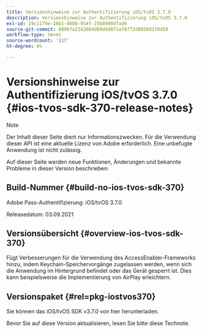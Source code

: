 ```yaml
---
title: Versionshinweise zur Authentifizierung iOS/tvOS 3.7.0
description: Versionshinweise zur Authentifizierung iOS/tvOS 3.7.0
exl-id: 19c1179e-16b1-4608-954f-25b0980d7ad9
source-git-commit: 8896fa2242664d09ddd871af8f72d8858d1f0d50
workflow-type: tm+mt
source-wordcount: '117'
ht-degree: 0%

---
```


# Versionshinweise zur Authentifizierung iOS/tvOS 3.7.0 {#ios-tvos-sdk-370-release-notes}

>[!NOTE]
>
>Der Inhalt dieser Seite dient nur Informationszwecken. Für die Verwendung dieser API ist eine aktuelle Lizenz von Adobe erforderlich. Eine unbefugte Anwendung ist nicht zulässig.

Auf dieser Seite werden neue Funktionen, Änderungen und bekannte Probleme in dieser Version beschrieben:

## Build-Nummer {#build-no-ios-tvos-sdk-370}

Adobe Pass-Authentifizierung: iOS/tvOS 3.7.0

Releasedatum: 03.09.2021



## Versionsübersicht {#overview-ios-tvos-sdk-370}

Fügt Verbesserungen für die Verwendung des AccessEnabler-Frameworks hinzu, indem Keychain-Speichervorgänge zugelassen werden, wenn sich die Anwendung im Hintergrund befindet oder das Gerät gesperrt ist. Dies kann beispielsweise die Implementierung von AirPlay erleichtern.

## Versionspaket {#rel=pkg-iostvos370}

Sie können das iOS/tvOS SDK v3.7.0 von hier herunterladen.

Bevor Sie auf diese Version aktualisieren, lesen Sie bitte diese Technote.

